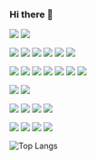 ### Hi there 👋
![](https://img.shields.io/badge/OS-macOS-informational?style=flat&logo=apple&logoColor=white&color=4a90e2)
![](https://img.shields.io/badge/OS-Linux-informational?style=flat&logo=Linux&logoColor=white&color=4a90e2)

![](https://img.shields.io/badge/Code-JavaScript-informational?style=flat&logo=JavaScript&logoColor=white&color=4a90e2)
![](https://img.shields.io/badge/Code-TypeScript-informational?style=flat&logo=TypeScript&logoColor=white&color=4a90e2)
![](https://img.shields.io/badge/Code-Python-informational?style=flat&logo=python&logoColor=white&color=4a90e2)
![](https://img.shields.io/badge/Code-Golang-informational?style=flat&logo=go&logoColor=white&color=4a90e2)
![](https://img.shields.io/badge/Code-HTML-informational?style=flat&logo=HTML5&logoColor=white&color=4a90e2)
![](https://img.shields.io/badge/Code-CSS-informational?style=flat&logo=CSS3&logoColor=white&color=4a90e2)

![](https://img.shields.io/badge/Code-Express-informational?style=flat&logo=Express&logoColor=white&color=4a90e2)
![](https://img.shields.io/badge/Code-Nest.js-informational?style=flat&logo=NestJS&logoColor=white&color=4a90e2)
![](https://img.shields.io/badge/Code-React.js-informational?style=flat&logo=React&logoColor=white&color=4a90e2)
![](https://img.shields.io/badge/Code-Gatsby-informational?style=flat&logo=Gatsby&logoColor=white&color=4a90e2)
![](https://img.shields.io/badge/Code-JWT-informational?style=flat&logo=JSONWebTokens&logoColor=white&color=4a90e2)
![](https://img.shields.io/badge/Code-Jest-informational?style=flat&logo=Jest&logoColor=white&color=4a90e2)
![](https://img.shields.io/badge/Code-Socket.io-informational?style=flat&logo=Socket.io&logoColor=white&color=4a90e2)

![](https://img.shields.io/badge/DB-MongoDB-informational?style=flat&logo=MongoDB&logoColor=white&color=4a90e2)
![](https://img.shields.io/badge/DB-MySQL-informational?style=flat&logo=MySQL&logoColor=white&color=4a90e2)


![](https://img.shields.io/badge/Cloud-Firebase-informational?style=flat&logo=firebase&logoColor=white&color=4a90e2)
![](https://img.shields.io/badge/Cloud-Google%20Cloud-informational?style=flat&logo=GoogleCloud&logoColor=white&color=4a90e2)
![](https://img.shields.io/badge/Cloud-Amazon%20AWS-informational?style=flat&logo=Amazon%20AWS&logoColor=white&color=4a90e2)
![](https://img.shields.io/badge/Cloud-DigitalOcean-informational?style=flat&logo=DigitalOcean&logoColor=white&color=4a90e2)

![](https://img.shields.io/badge/Tools-Docker-informational?style=flat&logo=docker&logoColor=white&color=4a90e2)
![](https://img.shields.io/badge/Tools-Git-informational?style=flat&logo=GitHub&logoColor=white&color=4a90e2)
![](https://img.shields.io/badge/Tools-RabbitMQ-informational?style=flat&logo=RabbitMQ&logoColor=white&color=4a90e2)
![](https://img.shields.io/badge/Tools-Postman-informational?style=flat&logo=Postman&logoColor=white&color=4a90e2)


![Top Langs](https://github-readme-stats.vercel.app/api/top-langs/?username=ulisestob&layout=compact)
